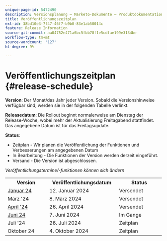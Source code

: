 ```yaml
---
unique-page-id: 5472490
description: Versionsplanung – Marketo-Dokumente – Produktdokumentation
title: Veröffentlichungszeitplan
exl-id: 38bd10e3-7f47-46f7-b9b0-83e1ab50014c
feature: Release Information
source-git-commit: aa04752e471a6bc5fbb78f1e5cdfae199e3134be
workflow-type: tm+mt
source-wordcount: '127'
ht-degree: 9%

---
```


# Veröffentlichungszeitplan {#release-schedule}

**Version**: Der Monat/das Jahr jeder Version. Sobald die Versionshinweise verfügbar sind, werden sie in der folgenden Tabelle verlinkt.

**Releasedatum**: Die Rollout beginnt normalerweise am Dienstag der Release-Woche, wobei mehr der Aktualisierung Freitagabend stattfindet. Das angegebene Datum ist für das Freitagsupdate.

**Status**:

* Zeitplan - Wir planen die Veröffentlichung der Funktionen und Verbesserungen am angegebenen Datum
* In Bearbeitung - Die Funktionen der Version werden derzeit eingeführt.
* Versand - Die Version ist abgeschlossen.

_Veröffentlichungstermine/-funktionen können sich ändern_

<table>
 <tbody> 
  <tr> 
   <th width="250px">Version</th>
   <th width="250px">Veröffentlichungsdatum</th>
   <th width="250px">Status</th>
  </tr>
  <tr> 
   <td><a href="/help/marketo/release-notes/previous-releases/2024/release-notes-jan-24.md">Januar 24</a></td>
   <td>12. Januar 2024</td>
   <td>Versendet</td>
  </tr>
  <tr> 
   <td><a href="/help/marketo/release-notes/previous-releases/2024/release-notes-mar-24.md">März '24</a></td>
   <td>8. März 2024</td>
   <td>Versendet</td>
  </tr>
  <tr> 
   <td><a href="/help/marketo/release-notes/previous-releases/2024/release-notes-apr-24.md">April '24</a></td>
   <td>26. April 2024</td>
   <td>Versendet</td>
  </tr>
  <tr>
   <td><a href="/help/marketo/release-notes/current.md">Juni 24</a></td>
   <td>7. Juni 2024</td>
   <td>Im Gange</td>
  </tr>
  <tr> 
   <td>Juli '24</td>
   <td>26. Juli 2024</td>
   <td>Zeitplan</td>
  </tr>
  <tr> 
   <td>Oktober 24</td>
   <td>4. Oktober 2024</td>
   <td>Zeitplan</td>
  </tr>
 </tbody>
</table>
